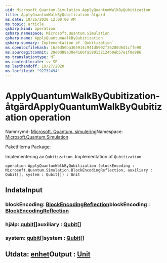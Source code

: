 ```yaml
---
uid: Microsoft.Quantum.Simulation.ApplyQuantumWalkByQubitization
title: ApplyQuantumWalkByQubitization-åtgärd
ms.date: 10/26/2020 12:00:00 AM
ms.topic: article
qsharp.kind: operation
qsharp.namespace: Microsoft.Quantum.Simulation
qsharp.name: ApplyQuantumWalkByQubitization
qsharp.summary: Implementation of `Qubitization`.
ms.openlocfilehash: 16a6d50ba365914c941d5902f26280d6d1cffe90
ms.sourcegitcommit: 29e0d88a30e4166fa580132124b0eb57e1f0e986
ms.translationtype: MT
ms.contentlocale: sv-SE
ms.lasthandoff: 10/27/2020
ms.locfileid: "92732494"
---
```

# <a name="applyquantumwalkbyqubitization-operation"></a><span data-ttu-id="5c5d0-102">ApplyQuantumWalkByQubitization-åtgärd</span><span class="sxs-lookup"><span data-stu-id="5c5d0-102">ApplyQuantumWalkByQubitization operation</span></span>

<span data-ttu-id="5c5d0-103">Namnrymd: [Microsoft. Quantum. simulering](xref:Microsoft.Quantum.Simulation)</span><span class="sxs-lookup"><span data-stu-id="5c5d0-103">Namespace: [Microsoft.Quantum.Simulation](xref:Microsoft.Quantum.Simulation)</span></span>

<span data-ttu-id="5c5d0-104">Paketfilerna [](https://nuget.org/packages/)</span><span class="sxs-lookup"><span data-stu-id="5c5d0-104">Package: [](https://nuget.org/packages/)</span></span>


<span data-ttu-id="5c5d0-105">Implementering av `Qubitization` .</span><span class="sxs-lookup"><span data-stu-id="5c5d0-105">Implementation of `Qubitization`.</span></span>

```qsharp
operation ApplyQuantumWalkByQubitization (blockEncoding : Microsoft.Quantum.Simulation.BlockEncodingReflection, auxiliary : Qubit[], system : Qubit[]) : Unit
```


## <a name="input"></a><span data-ttu-id="5c5d0-106">Indata</span><span class="sxs-lookup"><span data-stu-id="5c5d0-106">Input</span></span>

### <a name="blockencoding--blockencodingreflection"></a><span data-ttu-id="5c5d0-107">blockEncoding: [BlockEncodingReflection](xref:Microsoft.Quantum.Simulation.BlockEncodingReflection)</span><span class="sxs-lookup"><span data-stu-id="5c5d0-107">blockEncoding : [BlockEncodingReflection](xref:Microsoft.Quantum.Simulation.BlockEncodingReflection)</span></span>




### <a name="auxiliary--qubit"></a><span data-ttu-id="5c5d0-108">hjälp: [qubit](xref:microsoft.quantum.lang-ref.qubit)[]</span><span class="sxs-lookup"><span data-stu-id="5c5d0-108">auxiliary : [Qubit](xref:microsoft.quantum.lang-ref.qubit)[]</span></span>




### <a name="system--qubit"></a><span data-ttu-id="5c5d0-109">system: [qubit](xref:microsoft.quantum.lang-ref.qubit)[]</span><span class="sxs-lookup"><span data-stu-id="5c5d0-109">system : [Qubit](xref:microsoft.quantum.lang-ref.qubit)[]</span></span>





## <a name="output--unit"></a><span data-ttu-id="5c5d0-110">Utdata: [enhet](xref:microsoft.quantum.lang-ref.unit)</span><span class="sxs-lookup"><span data-stu-id="5c5d0-110">Output : [Unit](xref:microsoft.quantum.lang-ref.unit)</span></span>

